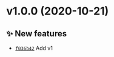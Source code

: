# v1.0.0 (2020-10-21)

## ✨ New features

- [`f036b42`](https://github.com/koj-co/unqueue/commit/f036b42)  Add v1
